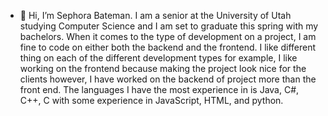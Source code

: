 - 👋 Hi, I’m Sephora Bateman. I am a senior at the University of Utah studying Computer Science and I am set to graduate this spring with my bachelors.  When it comes to the type of development on a project, I am fine to code on either both the backend and the frontend. I like different thing on each of the different development types for example, I like working on the frontend because making the project look nice for the clients however, I have worked on the backend of project more than the front end.  The languages I have the most experience in is Java, C#, C++, C with some experience in JavaScript, HTML, and python.   
 


